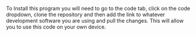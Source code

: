 To Install this program you will need to go to the code tab, click on the code dropdown, clone the repository and then add the link to whatever development software you are using and pull the changes. This will allow you to use this code on your own device.
